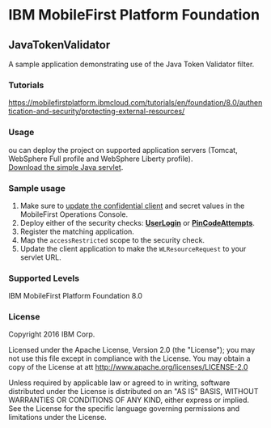 IBM MobileFirst Platform Foundation
===
## JavaTokenValidator
A sample application demonstrating use of the Java Token Validator filter.

### Tutorials
https://mobilefirstplatform.ibmcloud.com/tutorials/en/foundation/8.0/authentication-and-security/protecting-external-resources/

### Usage

ou can deploy the project on supported application servers (Tomcat, WebSphere Full profile and WebSphere Liberty profile).  
[Download the simple Java servlet](https://github.com/MobileFirst-Platform-Developer-Center/JavaTokenValidator/tree/release80).

### Sample usage

1. Make sure to [update the confidential client](https://mobilefirstplatform.ibmcloud.com/tutorials/en/foundation/8.0/authentication-and-security/protecting-external-resources/#confidential-client) and secret values in the MobileFirst Operations Console.
2. Deploy either of the security checks: **[UserLogin](https://mobilefirstplatform.ibmcloud.com/tutorials/en/foundation/8.0/authentication-and-security/user-authentication/security-check/)** or **[PinCodeAttempts](https://mobilefirstplatform.ibmcloud.com/tutorials/en/foundation/8.0/authentication-and-security/credentials-validation/security-check/)**.
3. Register the matching application.
4. Map the `accessRestricted` scope to the security check.
5. Update the client application to make the `WLResourceRequest` to your servlet URL.

### Supported Levels
IBM MobileFirst Platform Foundation 8.0

### License
Copyright 2016 IBM Corp.

Licensed under the Apache License, Version 2.0 (the "License");
you may not use this file except in compliance with the License.
You may obtain a copy of the License at
att
http://www.apache.org/licenses/LICENSE-2.0

Unless required by applicable law or agreed to in writing, software
distributed under the License is distributed on an "AS IS" BASIS,
WITHOUT WARRANTIES OR CONDITIONS OF ANY KIND, either express or implied.
See the License for the specific language governing permissions and
limitations under the License.
